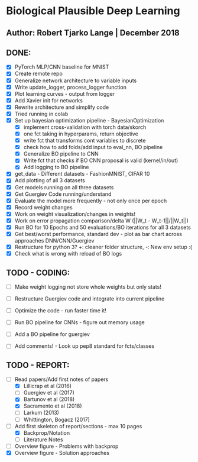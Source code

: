 # Biological Plausible Deep Learning
## Author: Robert Tjarko Lange | December 2018

## DONE:

* [x] PyTorch MLP/CNN baseline for MNIST
* [x] Create remote repo
* [x] Generalize network architecture to variable inputs
* [x] Write update_logger, process_logger function
* [x] Plot learning curves - output from logger
* [x] Add Xavier init for networks
* [x] Rewrite architecture and simplify code
* [x] Tried running in colab
* [x] Set up bayesian optimization pipeline - BayesianOptimization
    * [x] implement cross-validation with torch data/skorch
    * [x] one fct taking in hyperparams, return objective
    * [x] write fct that transforms cont variables to discrete
    * [x] check how to add folds/add input to eval_nn, BO pipeline
 	* [x] Generalize BO pipeline to CNN
    * [x] Write fct that checks if BO CNN proposal is valid (kernel/in/out)
    * [x] Add logging to BO pipeline
* [x] get_data - Different datasets - FashionMNIST, CIFAR 10
* [x] Add plotting of all 3 datasets
* [x] Get models running on all three datasets
* [x] Get Guergiev Code running/understand
* [x] Evaluate the model more frequently - not only once per epoch
* [x] Record weight changes
* [x] Work on weight visualization/changes in weights!
* [x] Work on error propagation comparison/delta W (||W_t - W_t-1||/||W_t||)
* [x] Run BO for 10 Epochs and 50 evaluations/BO iterations for all 3 datasets
* [x] Get best/worst performance, standard dev - plot as bar chart across approaches DNN/CNN/Guergiev
* [x] Restructure for python 3? +: cleaner folder structure, -: New env setup :(
* [x] Check what is wrong with reload of BO logs

## TODO - CODING:

* [ ] Make weight logging not store whole weights but only stats!
* [ ] Restructure Guergiev code and integrate into current pipeline
* [ ] Optimize the code - run faster time it!
* [ ] Run BO pipeline for CNNs - figure out memory usage
* [ ] Add a BO pipeline for guergiev
* [ ] Add comments! - Look up pep8 standard for fcts/classes



## TODO - REPORT:

* [ ] Read papers/Add first notes of papers
    * [x] Lillicrap et al (2016)
    * [ ] Guergiev et al (2017)
    * [x] Bartunov et al (2018)
    * [x] Sacramento et al (2018)
    * [ ] Larkum (2013)
    * [ ] Whittington, Bogacz (2017)
* [ ] Add first skeleton of report/sections - max 10 pages
    * [x] Backprop/Notation
    * [ ] Literature Notes
* [ ] Overview figure - Problems with backprop
* [x] Overview figure - Solution approaches
